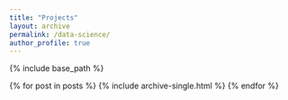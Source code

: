 ```yaml
---
title: "Projects"
layout: archive
permalink: /data-science/
author_profile: true
---
```


{% include base_path %}

  {% for post in posts %}
    {% include archive-single.html %}
  {% endfor %}
